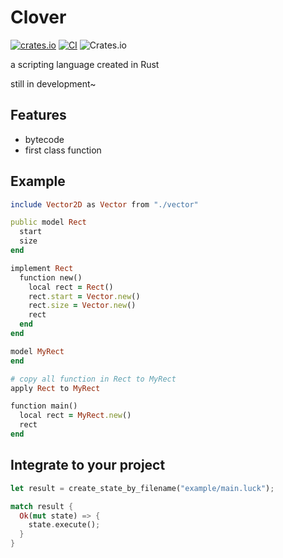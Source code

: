 # Clover

[![crates.io](https://img.shields.io/crates/v/clover.svg)](https://crates.io/crates/clover)
[![CI](https://github.com/ippan/clover/actions/workflows/build_and_test.yml/badge.svg)](https://github.com/ippan/clover/actions/workflows/build_and_test.yml)
![Crates.io](https://img.shields.io/crates/l/clover)

a scripting language created in Rust

still in development~

## Features
* bytecode
* first class function

## Example

```ruby
include Vector2D as Vector from "./vector"

public model Rect
  start
  size
end

implement Rect
  function new()
    local rect = Rect()
    rect.start = Vector.new()
    rect.size = Vector.new()
    rect
  end
end

model MyRect
end

# copy all function in Rect to MyRect
apply Rect to MyRect

function main()
  local rect = MyRect.new()
  rect
end
```

## Integrate to your project

```rust
let result = create_state_by_filename("example/main.luck");

match result {
  Ok(mut state) => {
    state.execute();
  }
}
```